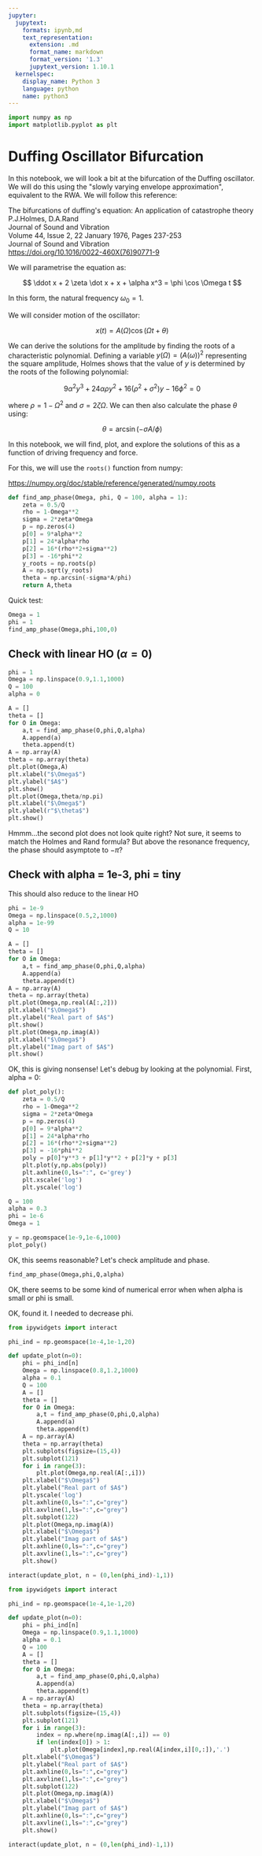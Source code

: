 ```yaml
---
jupyter:
  jupytext:
    formats: ipynb,md
    text_representation:
      extension: .md
      format_name: markdown
      format_version: '1.3'
      jupytext_version: 1.10.1
  kernelspec:
    display_name: Python 3
    language: python
    name: python3
---
```


```python
import numpy as np
import matplotlib.pyplot as plt
```

# Duffing Oscillator Bifurcation

In this notebook, we will look a bit at the bifurcation of the Duffing oscillator. We will do this using the "slowly varying envelope approximation", equivalent to the RWA. We will follow this reference:

The bifurcations of duffing's equation: An application of catastrophe theory <br>
P.J.Holmes, D.A.Rand <br>
Journal of Sound and Vibration <br>
Volume 44, Issue 2, 22 January 1976, Pages 237-253 <br>
Journal of Sound and Vibration <br>
https://doi.org/10.1016/0022-460X(76)90771-9

We will parametrise the equation as:

$$
\ddot x + 2 \zeta \dot x + x + \alpha x^3 = \phi \cos \Omega t 
$$

In this form, the natural frequency $\omega_0 = 1$. 

We will consider motion of the oscillator: 

$$
x(t) = A(\Omega) \cos(\Omega t + \theta)
$$

We can derive the solutions for the amplitude by finding the roots of a characteristic polynomial. Defining a variable $y(\Omega) = (A(\omega))^2$ representing the square amplitude, Holmes shows that the value of $y$ is determined by the roots of the following polynomial:

$$
 9 \alpha^2 y^3 + 24 \alpha \rho y^2 + 16(\rho^2+\sigma^2)y - 16 \phi^2 = 0
$$

where  $\rho = 1 - \Omega^2$ and $\sigma = 2 \zeta \Omega$. We can then also calculate the phase $\theta$ using:

$$
\theta =  \arcsin(-\sigma A /\phi)
$$

In this notebook, we will find, plot, and explore the solutions of this as a function of driving frequency and force. 

For this, we will use the `roots()` function from numpy:

https://numpy.org/doc/stable/reference/generated/numpy.roots

```python
def find_amp_phase(Omega, phi, Q = 100, alpha = 1):
    zeta = 0.5/Q
    rho = 1-Omega**2
    sigma = 2*zeta*Omega
    p = np.zeros(4)
    p[0] = 9*alpha**2
    p[1] = 24*alpha*rho
    p[2] = 16*(rho**2+sigma**2)
    p[3] = -16*phi**2
    y_roots = np.roots(p)
    A = np.sqrt(y_roots)
    theta = np.arcsin(-sigma*A/phi)
    return A,theta
```

Quick test: 

```python
Omega = 1
phi = 1
find_amp_phase(Omega,phi,100,0)
```

## Check with linear HO ($\alpha = 0$)

```python
phi = 1
Omega = np.linspace(0.9,1.1,1000)
Q = 100
alpha = 0

A = []
theta = []
for O in Omega:
    a,t = find_amp_phase(O,phi,Q,alpha)
    A.append(a)
    theta.append(t)
A = np.array(A)
theta = np.array(theta)
plt.plot(Omega,A)
plt.xlabel("$\Omega$")
plt.ylabel("$A$")
plt.show()
plt.plot(Omega,theta/np.pi)
plt.xlabel("$\Omega$")
plt.ylabel(r"$\theta$")
plt.show()
```

Hmmm...the second plot does not look quite right? Not sure, it seems to match the Holmes and Rand formula? But above the resonance frequency, the phase should asymptote to $-\pi$? 


## Check with alpha = 1e-3, phi = tiny

This should also reduce to the linear HO

```python
phi = 1e-9
Omega = np.linspace(0.5,2,1000)
alpha = 1e-99
Q = 10

A = []
theta = []
for O in Omega:
    a,t = find_amp_phase(O,phi,Q,alpha)
    A.append(a)
    theta.append(t)
A = np.array(A)
theta = np.array(theta)
plt.plot(Omega,np.real(A[:,2]))
plt.xlabel("$\Omega$")
plt.ylabel("Real part of $A$")
plt.show()
plt.plot(Omega,np.imag(A))
plt.xlabel("$\Omega$")
plt.ylabel("Imag part of $A$")
plt.show()
```

OK, this is giving nonsense! Let's debug by looking at the polynomial. First, alpha = 0:

```python
def plot_poly():
    zeta = 0.5/Q
    rho = 1-Omega**2
    sigma = 2*zeta*Omega
    p = np.zeros(4)
    p[0] = 9*alpha**2
    p[1] = 24*alpha*rho
    p[2] = 16*(rho**2+sigma**2)
    p[3] = -16*phi**2
    poly = p[0]*y**3 + p[1]*y**2 + p[2]*y + p[3]
    plt.plot(y,np.abs(poly))
    plt.axhline(0,ls=":", c='grey')
    plt.xscale('log')
    plt.yscale('log')
```

```python
Q = 100
alpha = 0.3
phi = 1e-6
Omega = 1

y = np.geomspace(1e-9,1e-6,1000)
plot_poly()
```

OK, this seems reasonable? Let's check amplitude and phase. 

```python
find_amp_phase(Omega,phi,Q,alpha)
```

OK, there seems to be some kind of numerical error when when alpha is small or phi is small. 

OK, found it. I needed to decrease phi. 

```python
from ipywidgets import interact

phi_ind = np.geomspace(1e-4,1e-1,20)

def update_plot(n=0):
    phi = phi_ind[n]
    Omega = np.linspace(0.8,1.2,1000)
    alpha = 0.1
    Q = 100
    A = []
    theta = []
    for O in Omega:
        a,t = find_amp_phase(O,phi,Q,alpha)
        A.append(a)
        theta.append(t)
    A = np.array(A)
    theta = np.array(theta)
    plt.subplots(figsize=(15,4))
    plt.subplot(121)
    for i in range(3):
        plt.plot(Omega,np.real(A[:,i]))
    plt.xlabel("$\Omega$")
    plt.ylabel("Real part of $A$")
    plt.yscale('log')
    plt.axhline(0,ls=":",c="grey")
    plt.axvline(1,ls=":",c="grey")
    plt.subplot(122)
    plt.plot(Omega,np.imag(A))
    plt.xlabel("$\Omega$")
    plt.ylabel("Imag part of $A$")
    plt.axhline(0,ls=":",c="grey")
    plt.axvline(1,ls=":",c="grey")
    plt.show()

interact(update_plot, n = (0,len(phi_ind)-1,1))
```

```python
from ipywidgets import interact

phi_ind = np.geomspace(1e-4,1e-1,20)

def update_plot(n=0):
    phi = phi_ind[n]
    Omega = np.linspace(0.9,1.1,1000)
    alpha = 0.1
    Q = 100
    A = []
    theta = []
    for O in Omega:
        a,t = find_amp_phase(O,phi,Q,alpha)
        A.append(a)
        theta.append(t)
    A = np.array(A)
    theta = np.array(theta)
    plt.subplots(figsize=(15,4))
    plt.subplot(121)
    for i in range(3):
        index = np.where(np.imag(A[:,i]) == 0)
        if len(index[0]) > 1:
            plt.plot(Omega[index],np.real(A[index,i][0,:]),'.')
    plt.xlabel("$\Omega$")
    plt.ylabel("Real part of $A$")
    plt.axhline(0,ls=":",c="grey")
    plt.axvline(1,ls=":",c="grey")
    plt.subplot(122)
    plt.plot(Omega,np.imag(A))
    plt.xlabel("$\Omega$")
    plt.ylabel("Imag part of $A$")
    plt.axhline(0,ls=":",c="grey")
    plt.axvline(1,ls=":",c="grey")
    plt.show()

interact(update_plot, n = (0,len(phi_ind)-1,1))
```
